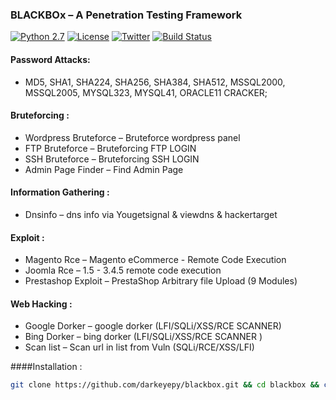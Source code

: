 ### BLACKBOx – A Penetration Testing Framework ###

[![Python 2.7](https://img.shields.io/badge/python-2.7-yellow.svg?style=flat-square)](https://www.python.org/)
[![License](https://img.shields.io/badge/license-GPLv2-red.svg?style=flat-square)](https://bitbucket.org/darkeye/blackbox/raw/master/COPYING)
[![Twitter](https://img.shields.io/badge/twitter-@blackeye-blue.svg?style=flat-square)](https://twitter.com/S44DH4T)
[![Build Status](https://img.shields.io/badge/build-passing-green.svg?style=flat-square)](https://drone.io/bitbucket.org/darkeye/black/latest)
#### Password Attacks: ####

+ MD5, SHA1, SHA224, SHA256, SHA384, SHA512, MSSQL2000, MSSQL2005, MYSQL323, MYSQL41, ORACLE11 CRACKER;

#### Bruteforcing : ####

+ Wordpress Bruteforce – Bruteforce wordpress panel
+ FTP Bruteforce       – Bruteforcing FTP LOGIN
+ SSH Bruteforce       – Bruteforcing SSH LOGIN
+ Admin Page Finder    – Find Admin Page

#### Information Gathering : ####

+ Dnsinfo              – dns info via Yougetsignal & viewdns & hackertarget

#### Exploit : ####
+ Magento Rce          – Magento eCommerce - Remote Code Execution
+ Joomla  Rce          – 1.5 - 3.4.5 remote code execution
+ Prestashop Exploit   – PrestaShop Arbitrary file Upload (9 Modules)

#### Web Hacking : ####
+ Google Dorker        – google dorker (LFI/SQLi/XSS/RCE SCANNER)
+ Bing Dorker          – bing dorker (LFI/SQLi/XSS/RCE SCANNER )
+ Scan list            – Scan url in list from Vuln (SQLi/RCE/XSS/LFI)

####Installation :
```bash
git clone https://github.com/darkeyepy/blackbox.git && cd blackbox && chmod +x install && sudo ./install && cd
```
